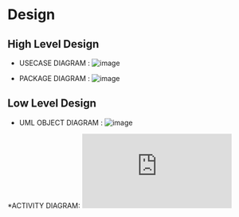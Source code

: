 # Design

## High Level Design 
* USECASE DIAGRAM :
![image](https://github.com/256606/miniproject/blob/main/2_Design/BEHAVIORAL%20DIAGRAM/Usecase%20diagram.jpg)

* PACKAGE DIAGRAM :
![image](https://github.com/256606/miniproject/blob/main/2_Design/STRUCTURAL%20DIAGRAM/Package%20diagram.jpg)

## Low Level Design 
* UML OBJECT DIAGRAM :
![image](https://github.com/256606/miniproject/blob/main/2_Design/STRUCTURAL%20DIAGRAM/Object%20diagram.jpg)

*ACTIVITY DIAGRAM:
![image](https://github.com/256606/miniproject/blob/main/2_Design/BEHAVIORAL%20DIAGRAM/Activitydiagram.dotx)

                              
